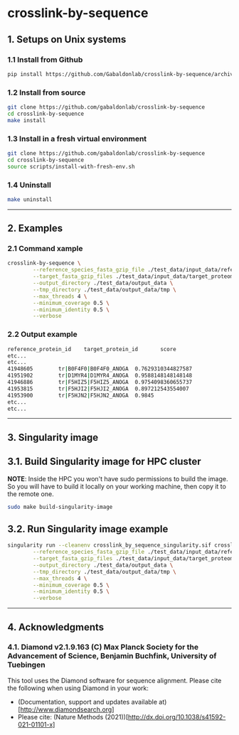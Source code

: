 # crosslink-by-sequence

## 1. Setups on Unix systems

### 1.1 Install from Github

```bash
pip install https://github.com/Gabaldonlab/crosslink-by-sequence/archive/main.zip
```

### 1.2 Install from source

```bash
git clone https://github.com/gabaldonlab/crosslink-by-sequence
cd crosslink-by-sequence
make install
```

### 1.3 Install in a fresh virtual environment

```bash
git clone https://github.com/gabaldonlab/crosslink-by-sequence
cd crosslink-by-sequence
source scripts/install-with-fresh-env.sh
```

### 1.4 Uninstall

```bash
make uninstall
```

---

## 2. Examples

### 2.1 Command xample

```bash
crosslink-by-sequence \
		--reference_species_fasta_gzip_file ./test_data/input_data/reference_proteomes/8.7165.faa.gz \
		--target_fasta_gzip_files ./test_data/input_data/target_proteomes/0.7165.fasta.gz \
		--output_directory ./test_data/output_data \
		--tmp_directory ./test_data/output_data/tmp \
		--max_threads 4 \
		--minimum_coverage 0.5 \
		--minimum_identity 0.5 \
        --verbose
```

### 2.2 Output example

```bash
reference_protein_id    target_protein_id       score
etc...
etc...
41948605        tr|B0F4F0|B0F4F0_ANOGA  0.7629310344827587
41951902        tr|D1MYR4|D1MYR4_ANOGA  0.9588148148148148
41946886        tr|F5HIZ5|F5HIZ5_ANOGA  0.9754098360655737
41953815        tr|F5HJI2|F5HJI2_ANOGA  0.897212543554007
41953900        tr|F5HJN2|F5HJN2_ANOGA  0.9845
etc...
etc...
```

---

## 3. Singularity image

## 3.1. Build Singularity image for HPC cluster

**NOTE**: Inside the HPC you won't have sudo permissions to build the image. So you will have to build it locally on your working machine, then copy it to the remote one.

```bash
sudo make build-singularity-image
```

## 3.2. Run Singularity image example

```bash
singularity run --cleanenv crosslink_by_sequence_singularity.sif crosslink-by-sequence \
		--reference_species_fasta_gzip_file ./test_data/input_data/reference_proteomes/8.7165.faa.gz \
		--target_fasta_gzip_files ./test_data/input_data/target_proteomes/0.7165.fasta.gz \
		--output_directory ./test_data/output_data \
		--tmp_directory ./test_data/output_data/tmp \
		--max_threads 4 \
		--minimum_coverage 0.5 \
		--minimum_identity 0.5 \
		--verbose
```

---

## 4. Acknowledgments

### 4.1. Diamond v2.1.9.163 (C) Max Planck Society for the Advancement of Science, Benjamin Buchfink, University of Tuebingen

This tool uses the Diamond software for sequence alignment.
Please cite the following when using Diamond in your work:

-   (Documentation, support and updates available at)[http://www.diamondsearch.org]
-   Please cite: (Nature Methods (2021))[http://dx.doi.org/10.1038/s41592-021-01101-x]
